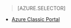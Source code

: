 > [AZURE.SELECTOR]
<!--- [Azure Portal](../articles/storage/storage-monitoring-diagnosing-troubleshooting.md)-->
- [Azure Classic Portal](/documentation/articles/storage-monitoring-diagnosing-troubleshooting-classic-portal/)
